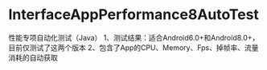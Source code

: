 # InterfaceAppPerformance8AutoTest
性能专项自动化测试（Java）
        1、测试结果：适合Android6.0+和Android8.0+，目前仅测试了这两个版本
        2、包含了App的CPU、Memory、Fps、掉帧率、流量消耗的自动获取

